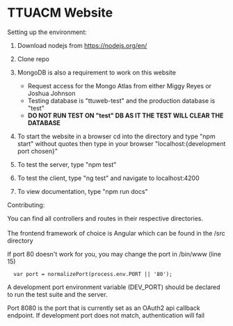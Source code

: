 # TTUACM Website

Setting up the environment:

  1)  Download nodejs from <https://nodejs.org/en/>

  2)  Clone repo

  3) MongoDB is also a requirement to work on this website
      - Request access for the Mongo Atlas from either Miggy Reyes or Joshua Johnson
      - Testing database is "ttuweb-test" and the production database is "test"
      - <b>DO NOT RUN TEST ON "test" DB AS IT THE TEST WILL CLEAR THE DATABASE</b>

  3)  To start the website in a browser cd into the directory and type "npm start" without quotes then type in your browser "localhost:{development port chosen}"

  4)  To test the server, type "npm test"

  5)  To test the client, type "ng test" and navigate to localhost:4200

  6)  To view documentation, type "npm run docs"

Contributing:

  You can find all controllers and routes in their respective directories.
  <br>
  <br>
  The frontend framework of choice is Angular which can be found in the /src directory

  If port 80 doesn't work for you, you may change the port in /bin/www (line 15)

      var port = normalizePort(process.env.PORT || '80');

  A development port environment variable (DEV_PORT) should be declared to run the test suite and the server.

  Port 8080 is the port that is currently set as an OAuth2 api callback endpoint.
  If development port does not match, authentication will fail
